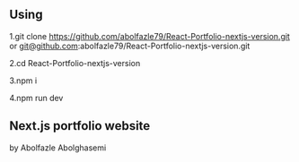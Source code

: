 ## Using

1.git clone https://github.com/abolfazle79/React-Portfolio-nextjs-version.git or git@github.com:abolfazle79/React-Portfolio-nextjs-version.git

2.cd React-Portfolio-nextjs-version

3.npm i

4.npm run dev

## Next.js portfolio website

by Abolfazle Abolghasemi
